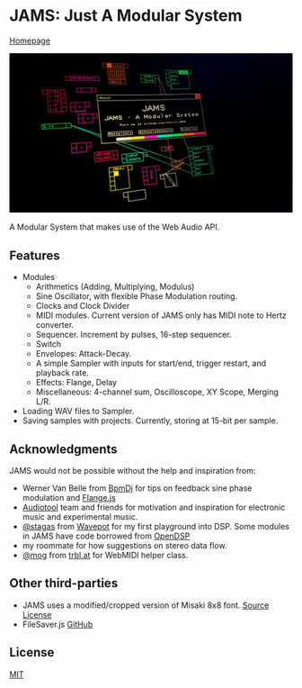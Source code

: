 JAMS: Just A Modular System
=====

[Homepage](http://jams.systems)

![cover](/pages/cover.jpg)

A Modular System that makes use of the Web Audio API.

## Features

* Modules
	* Arithmetics (Adding, Multiplying, Modulus)
	* Sine Oscillator, with flexible Phase Modulation routing.
	* Clocks and Clock Divider
	* MIDI modules. Current version of JAMS only has MIDI note to Hertz converter. 
	* Sequencer. Increment by pulses, 16-step sequencer.
	* Switch
	* Envelopes: Attack-Decay.
	* A simple Sampler with inputs for start/end, trigger restart, and playback rate.
	* Effects: Flange, Delay
	* Miscellaneous: 4-channel sum, Oscilloscope, XY Scope, Merging L/R.
* Loading WAV files to Sampler.
* Saving samples with projects. Currently, storing at 15-bit per sample.

## Acknowledgments

JAMS would not be possible without the help and inspiration from:

* Werner Van Belle from [BpmDj](http://bpmdj.yellowcouch.org/) for tips on feedback sine phase modulation and [Flange.js](src/AudioModules/Flange.js) 
* [Audiotool](https://audiotool.com/) team and friends for motivation and inspiration for electronic music and experimental music.
* [@stagas](github.com/stagas) from [Wavepot](https://wavepot.com/) for my first playground into DSP. Some modules in JAMS have code borrowed from [OpenDSP](https://github.com/opendsp)
* my roommate for how suggestions on stereo data flow.
* [@mog](github.com/mog) from [trbl.at](trbl.at) for WebMIDI helper class.

## Other third-parties

* JAMS uses a modified/cropped version of Misaki 8x8 font. [Source](http://www.geocities.jp/littlimi/misaki.htm) [License](http://www.geocities.jp/littlimi/font.htm)
* FileSaver.js [GitHub](https://github.com/eligrey/FileSaver.js/)

## License

[MIT](LICENSE)